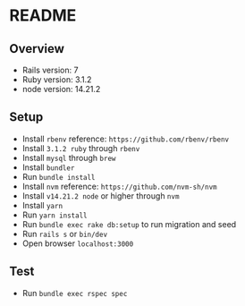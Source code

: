 # README

## Overview

- Rails version: 7
- Ruby version: 3.1.2
- node version: 14.21.2


## Setup

- Install `rbenv` reference: `https://github.com/rbenv/rbenv`
- Install `3.1.2 ruby` through `rbenv`
- Install `mysql` through `brew`
- Install `bundler`
- Run `bundle install`
- Install `nvm` reference: `https://github.com/nvm-sh/nvm`
- Install `v14.21.2 node` or higher through `nvm`
- Install `yarn`
- Run `yarn install`
- Run `bundle exec rake db:setup` to run migration and seed
- Run `rails s` or `bin/dev`
- Open browser `localhost:3000`


## Test

- Run `bundle exec rspec spec`
